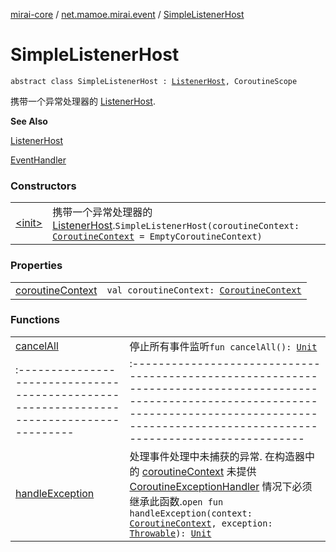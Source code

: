 [mirai-core](../../index.md) / [net.mamoe.mirai.event](../index.md) / [SimpleListenerHost](./index.md)

# SimpleListenerHost

`abstract class SimpleListenerHost : `[`ListenerHost`](../-listener-host.md)`, CoroutineScope`

携带一个异常处理器的 [ListenerHost](../-listener-host.md).

**See Also**

[ListenerHost](../-listener-host.md)

[EventHandler](../-event-handler/index.md)

### Constructors
|||
|:----------------------------------------------------------------------------------------|:---------------------------------------------------------------------------------------------------------------------------------------------------------------------------------------------------------|
| [&lt;init&gt;](-init-.md) | 携带一个异常处理器的 [ListenerHost](../-listener-host.md).`SimpleListenerHost(coroutineContext: `[`CoroutineContext`](https://kotlinlang.org/api/latest/jvm/stdlib/kotlin.coroutines/-coroutine-context/index.html)` = EmptyCoroutineContext)` |

### Properties
|||
|:----------------------------------------------------------------------------------------|:---------------------------------------------------------------------------------------------------------------------------------------------------------------------------------------------------------|
| [coroutineContext](coroutine-context.md) | `val coroutineContext: `[`CoroutineContext`](https://kotlinlang.org/api/latest/jvm/stdlib/kotlin.coroutines/-coroutine-context/index.html) |

### Functions
|||
|:----------------------------------------------------------------------------------------|:---------------------------------------------------------------------------------------------------------------------------------------------------------------------------------------------------------|
| [cancelAll](cancel-all.md) | 停止所有事件监听`fun cancelAll(): `[`Unit`](https://kotlinlang.org/api/latest/jvm/stdlib/kotlin/-unit/index.html) ||||
|:----------------------------------------------------------------------------------------|:---------------------------------------------------------------------------------------------------------------------------------------------------------------------------------------------------------|
| [handleException](handle-exception.md) | 处理事件处理中未捕获的异常. 在构造器中的 [coroutineContext](coroutine-context.md) 未提供 [CoroutineExceptionHandler](#) 情况下必须继承此函数.`open fun handleException(context: `[`CoroutineContext`](https://kotlinlang.org/api/latest/jvm/stdlib/kotlin.coroutines/-coroutine-context/index.html)`, exception: `[`Throwable`](https://kotlinlang.org/api/latest/jvm/stdlib/kotlin/-throwable/index.html)`): `[`Unit`](https://kotlinlang.org/api/latest/jvm/stdlib/kotlin/-unit/index.html) |

